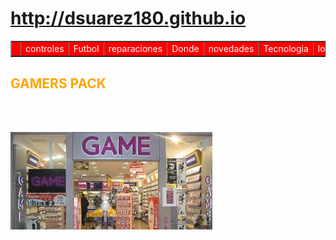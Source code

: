 # http://dsuarez180.github.io
<html>
<link rel="shortcut icon" type="image/x-icon" href="gato.jpg">


<head>
<title> Tienda de juegos </title>
</head>
 <Table border=1 width=100% bgcolor=red>
<Tr>
<Td><font color="white"><a href="http://www.juegos.com/juegos/deportes"Deportes</font><Td><font color="white">controles</font><Td><font color="white">Futbol</font><Td><font color="white">reparaciones</font><Td><font color="white">Donde</font><Td><font color="white">novedades</font><Td><font color="white">Tecnologia</font><Td><font color="white">locales</font>

</table>

<table>
<!--h1 se utiliza para titulares-->
<h2><font color="orange">GAMERS PACK</font></h2>




<table>
<br>
<br>
<img src="Captura.JPG" border="0"  width"200" height"15">

